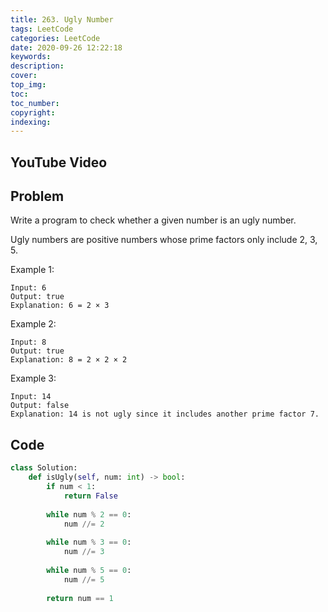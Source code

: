 ```yaml
---
title: 263. Ugly Number
tags: LeetCode
categories: LeetCode
date: 2020-09-26 12:22:18
keywords:
description:
cover:
top_img:
toc:
toc_number:
copyright:
indexing:
---
```

## YouTube Video


## Problem
Write a program to check whether a given number is an ugly number.

Ugly numbers are positive numbers whose prime factors only include 2, 3, 5.

Example 1:
```
Input: 6
Output: true
Explanation: 6 = 2 × 3
```
Example 2:
```
Input: 8
Output: true
Explanation: 8 = 2 × 2 × 2
```
Example 3:
```
Input: 14
Output: false 
Explanation: 14 is not ugly since it includes another prime factor 7.
```
## Code
```python
class Solution:
    def isUgly(self, num: int) -> bool:
        if num < 1:
            return False
        
        while num % 2 == 0:
            num //= 2
        
        while num % 3 == 0:
            num //= 3
        
        while num % 5 == 0:
            num //= 5
        
        return num == 1
```
